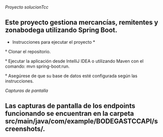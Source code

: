 *Proyecto solucionTcc*

## Este proyecto gestiona mercancías, remitentes y zonabodega utilizando Spring Boot.

* Instrucciones para ejecutar el proyecto *

° Clonar el repositorio.

° Ejecutar la aplicación desde IntelliJ IDEA o utilizando Maven con el comando: mvn spring-boot:run.

° Asegúrese de que su base de datos esté configurada según las instrucciones.

*Capturas de pantalla*

## Las capturas de pantalla de los endpoints funcionando se encuentran en la carpeta src/main/java/com/example/BODEGASTCCAPI/screenshots/.